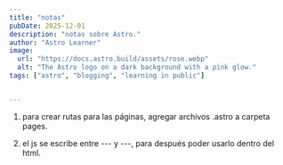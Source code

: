 ```yaml
---
title: "notas"
pubDate: 2025-12-01
description: "notas sobre Astro."
author: "Astro Learner"
image:
  url: "https://docs.astro.build/assets/rose.webp"
  alt: "The Astro logo on a dark background with a pink glow."
tags: ["astro", "blogging", "learning in public"]


---
```


1. para crear rutas para las páginas, agregar archivos .astro a carpeta pages.

2. el js se escribe entre --- y ---, para después poder usarlo dentro del html.

